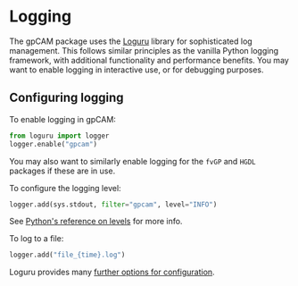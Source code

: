 # Logging

The gpCAM package uses the [Loguru](https://github.com/Delgan/loguru) library for sophisticated log management. This follows similar principles as the 
vanilla Python logging framework, with additional functionality and performance benefits. You may want to enable logging
in interactive use, or for debugging purposes.

## Configuring logging

To enable logging in gpCAM:

```python
from loguru import logger
logger.enable("gpcam")
```
You may also want to similarly enable logging for the `fvGP` and `HGDL` packages if these are in use.

To configure the logging level:

```python
logger.add(sys.stdout, filter="gpcam", level="INFO")
```
See [Python's reference on levels](https://docs.python.org/3/howto/logging.html) for more info.

To log to a file:

```python
logger.add("file_{time}.log")
```

Loguru provides many [further options for configuration](https://github.com/Delgan/loguru).